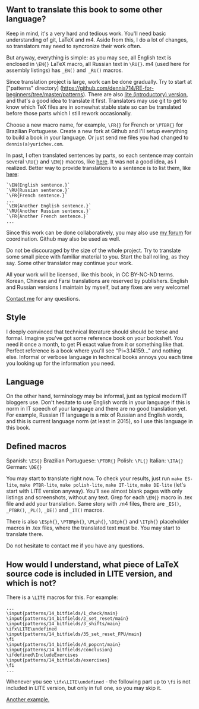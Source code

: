 Want to translate this book to some other language?
---------------------------------------------------

Keep in mind, it's a very hard and tedious work.
You'll need basic understanding of git, LaTeX and m4.
Aside from this, I do a lot of changes, so translators may need to syncronize their
work often.

But anyway, everything is simple: as you may see, all English text is enclosed in `\EN{}` 
LaTeX macro, all Russian text in `\RU{}`.
m4 (used here for assembly listings) has `_EN()` and` _RU()` macros.

Since translation project is large, work can be done gradually.
Try to start at ["patterns" directory] 
(https://github.com/dennis714/RE-for-beginners/tree/master/patterns).
There are also [lite (introductory) version](http://beginners.re/#lite), and that's a good idea to translate it first.
Translators may use git to get to know which TeX files are in somewhat stable state so can be 
translated before those parts which I still rework occasionally.

Choose a new macro name, for example, `\FR{}` for French or `\PTBR{}` for Brazilian Portuguese.
Create a new fork at Github and I'll setup everything to build a book in your language.
Or just send me files you had changed to `dennis(a)yurichev.com`.

In past, I often translated sentences by parts, so each sentence may contain several 
`\RU{}` and `\EN{}` macros, like [here](https://github.com/dennis714/RE-for-beginners/blob/b06840982e0c50c661b4327cbf5e32784cfe5b51/patterns/03_printf/x86/x86.tex#L98).
It was not a good idea, as I realized.
Better way to provide translations to a sentence is to list them, like [here](https://github.com/dennis714/RE-for-beginners/blob/06c668a6c57546239cc9dfa7f8c9cb24b5ab258c/patterns/00_ret/main.tex#L44):

    `\EN{English sentence.}`
    `\RU{Russian sentence.}`
    `\FR{French sentence.}`
    ...
    `\EN{Another English sentence.}`
    `\RU{Another Russian sentence.}`
    `\FR{Another French sentence.}`
    ...

Since this work can be done collaboratively, you may also use [my forum](http://forum.yurichev.com/viewforum.php?f=6) for coordination.
Github may also be used as well.

Do not be discouraged by the size of the whole project. 
Try to translate some small piece with familiar material to you.
Start the ball rolling, as they say. Some other translator may continue your work.

All your work will be licensed, like this book, in CC BY-NC-ND terms.
Korean, Chinese and Farsi translations are reserved by publishers.
English and Russian versions I maintain by myself, but any fixes are very welcome!

[Contact me](http://yurichev.com/contacts.html) for any questions.

Style
-----

I deeply convinced that technical literature should should be terse and formal.
Imagine you've got some reference book on your bookshelf.
You need it once a month, to get Pi exact value from it or something like that.
Perfect reference is a book where you'll see "Pi=3.14159..." and nothing else.
Informal or verbose language in technical books annoys you each time you looking up for the information you need.

Language
--------

On the other hand, terminology may be informal, just as typical modern IT bloggers use.
Don't hesitate to use English words in your language if this is norm in IT speech of your language and there are no good translation yet.
For example, Russian IT language is a mix of Russian and English words, and this is current language norm (at least in 2015), so I use this language in this book.

Defined macros
--------------

Spanish: `\ES{}`
Brazilian Portuguese: `\PTBR{}`
Polish: `\PL{}`
Italian: `\ITA{}`
German: `\DE{}`

You may start to translate right now.
To check your results, just run `make ES-lite`, `make PTBR-lite`, `make polish-lite`, `make IT-lite`, `make DE-lite` (let's start with LITE version anyway).
You'll see almost blank pages with only listings and screenshots, without any text.
Grep for each `\EN{}` macro in .tex file and add your translation.
Same story with .m4 files, there are `_ES()`, `_PTBR()`, `_PL()`, `_DE()` and `_IT()` macros.

There is also `\ESph{}`, `\PTBRph{}`, `\PLph{}`, `\DEph{}` and `\ITph{}` placeholder macros in .tex files, where the translated text must be.
You may start to translate there.

Do not hesitate to contact me if you have any questions.

How would I understand, what piece of LaTeX source code is included in LITE version, and which is not?
------------------------------------------------------------------------------------------------------

There is a `\LITE` macros for this.
For example:

    ...
    \input{patterns/14_bitfields/1_check/main}
    \input{patterns/14_bitfields/2_set_reset/main}
    \input{patterns/14_bitfields/3_shifts/main}
    \ifx\LITE\undefined
    \input{patterns/14_bitfields/35_set_reset_FPU/main}
    \fi
    \input{patterns/14_bitfields/4_popcnt/main}
    \input{patterns/14_bitfields/conclusion}
    \ifdefined\IncludeExercises
    \input{patterns/14_bitfields/exercises}
    \fi
    ...

Whenever you see `\ifx\LITE\undefined` - the following part up to `\fi` is not included in LITE version, but only in full one, so you may skip it.

[Another example.](https://github.com/dennis714/RE-for-beginners/blob/4b19595130c8450fad92b92503828ef922de7a00/parts.tex#L4)


